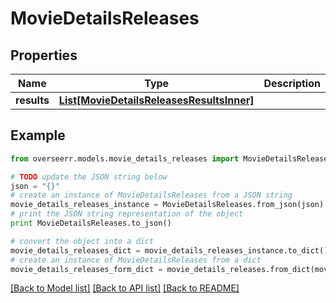 # MovieDetailsReleases


## Properties
Name | Type | Description | Notes
------------ | ------------- | ------------- | -------------
**results** | [**List[MovieDetailsReleasesResultsInner]**](MovieDetailsReleasesResultsInner.md) |  | [optional] 

## Example

```python
from overseerr.models.movie_details_releases import MovieDetailsReleases

# TODO update the JSON string below
json = "{}"
# create an instance of MovieDetailsReleases from a JSON string
movie_details_releases_instance = MovieDetailsReleases.from_json(json)
# print the JSON string representation of the object
print MovieDetailsReleases.to_json()

# convert the object into a dict
movie_details_releases_dict = movie_details_releases_instance.to_dict()
# create an instance of MovieDetailsReleases from a dict
movie_details_releases_form_dict = movie_details_releases.from_dict(movie_details_releases_dict)
```
[[Back to Model list]](../README.md#documentation-for-models) [[Back to API list]](../README.md#documentation-for-api-endpoints) [[Back to README]](../README.md)


